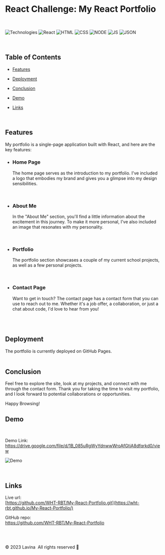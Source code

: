 # React Challenge: My React Portfolio
<br>

![Technologies](https://img.shields.io/badge/-Git-F05032?logo=Git&logoColor=white)   ![React](https://img.shields.io/badge/React-8A2BE2)  ![HTML](https://img.shields.io/badge/-HTML-LTGREEN)   ![CSS](https://img.shields.io/badge/-CSS-gray)   ![NODE](https://img.shields.io/badge/-NODE-orange)   ![JS](https://img.shields.io/badge/-JavaScript-yellow)   ![JSON](https://img.shields.io/badge/JSON-0F2BF2)

<br>

## Table of Contents


* [Features](#features)

* [Deployment](#deployment)

* [Conclusion](#conclusion)

* [Demo](#demo)
 
* [Links](#links)

<br>

## Features

My portfolio is a single-page application built with React, and here are the key features:
<br>

- ### Home Page
    The home page serves as the introduction to my portfolio. I've included a logo that embodies my brand and gives you a glimpse into my design sensibilities.
<br>

- ### About Me
    In the "About Me" section, you'll find a little information about the excitement in this journey. To make it more personal, I've also included an image that resonates with my personality.
<br>

- ### Portfolio
    The portfolio section showcases a couple of my current school projects, as well as a few personal projects. 
<br>


- ### Contact Page
    Want to get in touch? The contact page has a contact form that you can use to reach out to me. Whether it's a job offer, a collaboration, or just a chat about code, I'd love to hear from you!
<br>
<br>

## Deployment

The portfolio is currently deployed on GitHub Pages. 
<br>
<br>

## Conclusion

Feel free to explore the site, look at my projects, and connect with me through the contact form. Thank you for taking the time to visit my portfolio, and I look forward to potential collaborations or opportunities.

Happy Browsing!


## Demo

<br>

Demo Link: https://drive.google.com/file/d/1B_085uRgWyYdnwwWroAfGtjA8dfqrkd0/view
<br>

![Demo](src/assets/MyReactPortfolio.gif)

<br>

## Links


Live url: <br>
[https://github.com/WHT-RBT/My-React-Portfolio.git](https://wht-rbt.github.io/My-React-Portfolio/) 

GitHub repo: <br>
https://github.com/WHT-RBT/My-React-Portfolio 

<br>
<br>

&copy; 2023 Lavina&nbsp;&nbsp;All rights reserved 🌷
